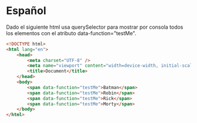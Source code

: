 # Español

Dado el siguiente html usa querySelector para mostrar por consola todos los elementos con el atributo data-function="testMe".

```html
<!DOCTYPE html>
<html lang="en">
    <head>
        <meta charset="UTF-8" />
        <meta name="viewport" content="width=device-width, initial-scale=1.0" />
        <title>Document</title>
    </head>
    <body>
        <span data-function="testMe">Batman</span>
        <span data-function="testMe">Robin</span>
        <span data-function="testMe">Rick</span>
        <span data-function="testMe">Morty</span>
    </body>
</html>
```
